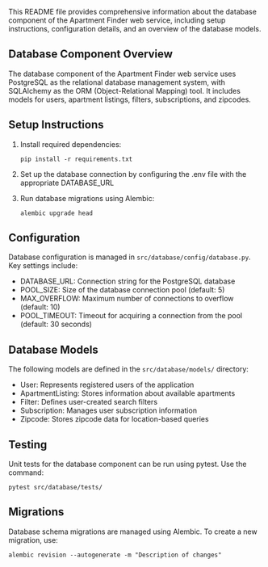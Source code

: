 This README file provides comprehensive information about the database component of the Apartment Finder web service, including setup instructions, configuration details, and an overview of the database models.

## Database Component Overview

The database component of the Apartment Finder web service uses PostgreSQL as the relational database management system, with SQLAlchemy as the ORM (Object-Relational Mapping) tool. It includes models for users, apartment listings, filters, subscriptions, and zipcodes.

## Setup Instructions

1. Install required dependencies:
   ```
   pip install -r requirements.txt
   ```

2. Set up the database connection by configuring the .env file with the appropriate DATABASE_URL

3. Run database migrations using Alembic:
   ```
   alembic upgrade head
   ```

## Configuration

Database configuration is managed in `src/database/config/database.py`. Key settings include:

- DATABASE_URL: Connection string for the PostgreSQL database
- POOL_SIZE: Size of the database connection pool (default: 5)
- MAX_OVERFLOW: Maximum number of connections to overflow (default: 10)
- POOL_TIMEOUT: Timeout for acquiring a connection from the pool (default: 30 seconds)

## Database Models

The following models are defined in the `src/database/models/` directory:

- User: Represents registered users of the application
- ApartmentListing: Stores information about available apartments
- Filter: Defines user-created search filters
- Subscription: Manages user subscription information
- Zipcode: Stores zipcode data for location-based queries

## Testing

Unit tests for the database component can be run using pytest. Use the command:

```
pytest src/database/tests/
```

## Migrations

Database schema migrations are managed using Alembic. To create a new migration, use:

```
alembic revision --autogenerate -m "Description of changes"
```

<!-- Human Tasks -->
<!--
TODO: Review and update the README content to ensure all information is accurate and up-to-date

TODO: Add any additional sections that may be relevant to the database component, such as troubleshooting tips or performance optimization guidelines

TODO: Ensure that the setup instructions are clear and include all necessary steps for different environments (development, testing, production)
-->